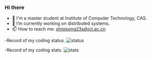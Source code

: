### Hi there 

<!--
**qisongshi/qisongshi** is a ✨ _special_ ✨ repository because its `README.md` (this file) appears on your GitHub profile.
-->

- 👋 I'm a master student at Institute of Computer Technology, CAS.
- 🔭 I’m currently working on distributed systems.
- 📫 How to reach me: shiqisong23s@ict.ac.cn

-Record of my coding status.
  ![status](https://github-readme-stats-git-masterrstaa-rickstaa.vercel.app/api/wakatime?username=qisongshi&theme=transparent)

-Record of my coding stats.
  ![stats](https://github-readme-stats.vercel.app/api/top-langs/?username=qisongshi&theme=transparent&langs_count=5&count_private=true)
